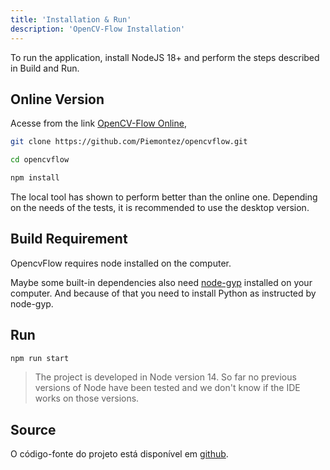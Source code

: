 ```yaml
---
title: 'Installation & Run'
description: 'OpenCV-Flow Installation'
---
```


To run the application, install NodeJS 18+ and perform the steps described in Build and Run.

## Online Version

Acesse from the link [OpenCV-Flow Online](http://online.opencvflow.org/), 

```bash
git clone https://github.com/Piemontez/opencvflow.git

cd opencvflow

npm install
```

The local tool has shown to perform better than the online one.
Depending on the needs of the tests, it is recommended to use the desktop version.

## Build Requirement

OpencvFlow requires node installed on the computer.

Maybe some built-in dependencies also need [node-gyp](https://www.npmjs.com/package/node-gyp) installed on your computer.
And because of that you need to install Python as instructed by node-gyp.

## Run

```bash
npm run start
```

> The project is developed in Node version 14.
> So far no previous versions of Node have been tested and we don't know if the IDE works on those versions.

## Source

O código-fonte do projeto está disponível em [github](https://github.com/piemontez/opencvflow).
